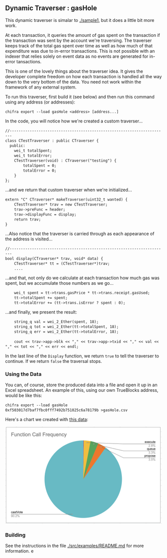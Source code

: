 ## Dynamic Traverser : gasHole

This dynamic traverser is simalar to [./sample1](../sample1/README.md), but it does a little bit more work.

At each transaction, it queries the amount of gas spent on the transaction if the transaction was sent by the account we're
traversing. The traverser keeps track of the total gas spent over time as well as how much of that expenditure was due to
in-error transactions. This is not possible with an indexer that relies solely on event data as no events are generated 
for in-error tansactions.

This is one of the lovely things about the traverser idea. It gives the developer complete freedom on how each transaction
is handled all the way down to the very bottom of the data. You need not work within the framework of any external system.

To run this traverser, first build it (see below) and then run this command using any address (or addresses):

```
chifra export --load gasHole <address> [address...]
```

In the code, you will notice how we're created a custom traverser...

```
//-----------------------------------------------------------------------
class CTestTraverser : public CTraverser {
  public:
    wei_t totalSpent;
    wei_t totalError;
    CTestTraverser(void) : CTraverser("testing") {
        totalSpent = 0;
        totalError = 0;
    }
};
```

...and we return that custom traverser when we're initialized...

```
extern "C" CTraverser* makeTraverser(uint32_t wanted) {
    CTestTraverser* trav = new CTestTraverser;
    trav->preFunc = header;
    trav->displayFunc = display;
    return trav;
}
```

...Also notice that the traverser is carried through as each appearance of the address is visited...

```
//-----------------------------------------------------------------------
bool display(CTraverser* trav, void* data) {
    CTestTraverser* tt = (CTestTraverser*)trav;
    ....
```

...and that, not only do we calculate at each transaction how much gas was spent, but we accumulate those numbers as we go...

```
    wei_t spent = tt->trans.gasPrice * tt->trans.receipt.gasUsed;
    tt->totalSpent += spent;
    tt->totalError += (tt->trans.isError ? spent : 0);
```

...and finally, we present the result:

```
    string_q val = wei_2_Ether(spent, 18);
    string_q tot = wei_2_Ether(tt->totalSpent, 18);
    string_q err = wei_2_Ether(tt->totalError, 18);

    cout << trav->app->blk << "," << trav->app->txid << "," << val << "," << tot << "," << err << endl;
```

In the last line of the `Display` function, we return `true` to tell the traverser to continue. If we return `false` the traversal stops.

### Using the Data

You can, of course, store the produced data into a file and open it up in an Excel spreadsheet. An example of this, using our own TrueBlocks address,
would be like this:

```
chifra export --load gasHole 0xf503017d7baf7fbc0fff7492b751025c6a78179b >gasHole.csv
```

Here's a chart we created with [this data](./data.tar.gz):

![Chart](./img/gasHole.png)

### Building

See the instructions in the file [./src/examples/README.md](../../README.md) for more information.
e